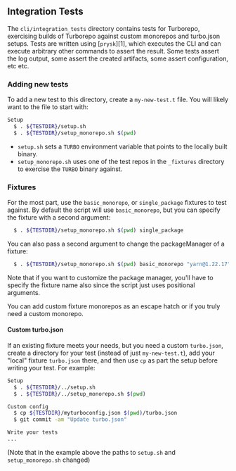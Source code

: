 ## Integration Tests

The `cli/integration_tests` directory contains tests for Turborepo, exercising builds of
Turborepo against custom monorepos and turbo.json setups. Tests are written using [`prysk`][1],
which executes the CLI and can execute arbitrary other commands to assert the result. Some tests
assert the log output, some assert the created artifacts, some assert configuration, etc etc.

### Adding new tests

To add a new test to this directory, create a `my-new-test.t` file. You will likely want to
the file to start with:

```bash
Setup
  $ . ${TESTDIR}/setup.sh
  $ . ${TESTDIR}/setup_monorepo.sh $(pwd)
```

- `setup.sh` sets a `TURBO` environment variable that points to the locally built binary.
- `setup_monorepo.sh` uses one of the test repos in the `_fixtures` directory to exercise
  the `TURBO` binary against.

### Fixtures

For the most part, use the `basic_monorepo`, or `single_package` fixtures to test against.
By default the script will use `basic_monorepo`, but you can specify the fixture with a second
argument:

```bash
  $ . ${TESTDIR}/setup_monorepo.sh $(pwd) single_package
```

You can also pass a second argument to change the packageManager of a fixture:

```bash
  $ . ${TESTDIR}/setup_monorepo.sh $(pwd) basic_monorepo "yarn@1.22.17"
```

Note that if you want to customize the package manager, you'll have to specify the fixture name
also since the script just uses positional arguments.

You can add custom fixture monorepos as an escape hatch or if you truly need a custom monorepo.

#### Custom turbo.json

If an existing fixture meets your needs, but you need a custom `turbo.json`, create
a directory for your test (instead of just `my-new-test.t`), add your "local" fixture `turbo.json`
there, and then use `cp` as part the setup before writing your test. For example:

```bash
Setup
  $ . ${TESTDIR}/../setup.sh
  $ . ${TESTDIR}/../setup_monorepo.sh $(pwd)

Custom config
  $ cp ${TESTDIR}/myturboconfig.json $(pwd)/turbo.json
  $ git commit -am "Update turbo.json"

Write your tests
...
```

(Note that in the example above the paths to `setup.sh` and `setup_monorepo.sh` changed)
